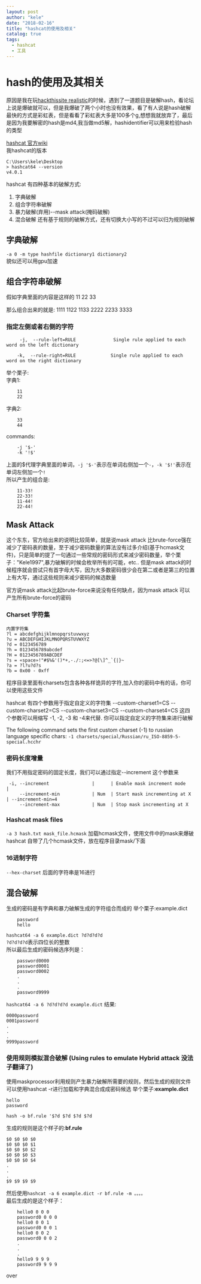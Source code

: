 ```yaml
---
layout: post
author: "kele"
date: "2018-02-16"
title: "hashcat的使用及相关"
catalog: true
tags: 
  - hashcat
  - 工具
---
```

# hash的使用及其相关  
原因是我在玩[hackthissite realistic](https://www.hackthissite.org/missions/realistic/)的时候，遇到了一道题目是破解hash，看论坛上说是爆破就可以，但是我爆破了两个小时也没有效果，看了有人说是hash破解最快的方式是彩虹表，但是看看了彩虹表大多是100多个g,想想我就放弃了，最后是因为我要解密的hash是md4,我当做md5解，hashidentifier可以用来检验hash的类型  

[hashcat 官方wiki](https://hashcat.net/wiki/)   
我hashcat的版本
```
C:\Users\kele\Desktop
> hashcat64 --version
v4.0.1
```
hashcat 有四种基本的破解方式:
1. 字典破解
2. 组合字符串破解
3. 暴力破解(弃用)--mask attack(掩码破解)
4. 混合破解
还有基于规则的破解方式，还有切换大小写的不过可以归为规则破解  


## 字典破解
`-a 0 -m type hashfile dictionary1 dictionary2`    
貌似还可以用gpu加速  

## 组合字符串破解  
假如字典里面的内容是这样的 
        11
        22
        33

那么组合出来的就是: 
        1111
        1122
        1133
        2222
        2233
        3333

###  指定左侧或者右侧的字符  
         -j,  --rule-left=RULE              Single rule applied to each word on the left dictionary

        -k,  --rule-right=RULE             Single rule applied to each word on the right dictionary

举个栗子:   
字典1:

        11
        22

字典2:   

        33
        44


commands:

        -j '$-'
        -k '!$'

上面的\$代理字典里面的单词，`-j '$-'`表示在单词右侧加一个`-`，`-k '$!'`表示在单词左侧加一个`!`  
所以产生的组合是:

        11-33!
        22-33!
        11-44!
        22-44!




## Mask Attack
这个东东，官方给出来的说明比较简单，就是说mask attack 比brute-force强在减少了密码表的数量，至于减少密码数量的算法没有过多介绍(基于hcmask文件)，只是简单的提了一句通过一些常规的密码形式来减少密码数量，举个栗子："Kele1997",暴力破解的时候会枚举所有的可能，etc.. 但是mask attack的时候程序就会尝试只有首字母大写，因为大多数密码很少会在第二或者是第三的位置上有大写，通过这些规则来减少密码的候选数量     

官方说mask attack比起brute-force来说没有任何缺点，因为mask attack 可以产生所有brute-force的密码    

### Charset 字符集
    内置字符集
    ?l = abcdefghijklmnopqrstuvwxyz
    ?u = ABCDEFGHIJKLMNOPQRSTUVWXYZ
    ?d = 0123456789
    ?h = 0123456789abcdef
    ?H = 0123456789ABCDEF
    ?s = «space»!"#$%&'()*+,-./:;<=>?@[\]^_`{|}~
    ?a = ?l?u?d?s
    ?b = 0x00 - 0xff
程序目录里面有charsets包含各种各样诡异的字符,加入你的密码中有的话，你可以使用这些文件


hashcat 有四个参数用于指定自定义的字符集
--custom-charset1=CS
--custom-charset2=CS
--custom-charset3=CS
--custom-charset4=CS
这四个参数可以用缩写 -1, -2, -3 和 -4来代替. 你可以指定自定义的字符集来进行破解

The following command sets the first custom charset (-1) to russian language specific chars:
`-1 charsets/special/Russian/ru_ISO-8859-5-special.hcchr`   


### 密码长度增量   
我们不用指定密码的固定长度，我们可以通过指定--increment 这个参数来 
```
 -i, --increment                |      | Enable mask increment mode                           |
     --increment-min            | Num  | Start mask incrementing at X                         | --increment-min=4
     --increment-max            | Num  | Stop mask incrementing at X                   
```

### Hashcat mask files 
`-a 3 hash.txt mask_file.hcmask` 加载hcmask文件，使用文件中的mask来爆破       
hashcat 自带了几个hcmask文件，放在程序目录mask/下面    

### 16进制字符
`--hex-charset` 后面的字符串是16进行  


## 混合破解
生成的密码是有字典和暴力破解生成的字符组合而成的 
举个栗子:example.dict

        password
        hello

`hashcat64 -a 6 example.dict ?d?d?d?d`   
`?d?d?d?d`表示四位长的整数   
所以最后生成的密码候选序列是：   

        password0000
        password0001
        password0002
        .
        .
        .
        password9999


`hashcat64 -a 6 ?d?d?d?d example.dict`
结果:

    0000password
    0001password
    .
    .
    .
    9999password



### 使用规则模拟混合破解 (Using rules to emulate Hybrid attack 没法子翻译了) 

使用maskprocessor利用规则产生暴力破解所需要的规则，然后生成的规则文件可以使用hashcat -r进行加载和字典混合成成密码候选
举个栗子:**example.dict**

    hello
    password


`hash -o bf.rule '$?d $?d $?d $?d`  

生成的规则是这个样子的:**bf.rule**
    
    $0 $0 $0 $0
    $0 $0 $0 $1
    $0 $0 $0 $2
    $0 $0 $0 $3
    $0 $0 $0 $4
    .
    .
    .
    $9 $9 $9 $9

然后使用`hashcat -a 6 example.dict -r bf.rule -m 。。。。`   
最后生成的是这个样子：

        hello0 0 0 0
        password0 0 0 0
        hello0 0 0 1
        password0 0 0 1
        hello0 0 0 2
        password0 0 0 2
        .
        .
        .
        hello9 9 9 9
        password9 9 9 9
    

over




